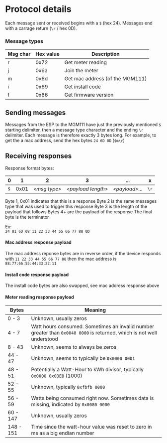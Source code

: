 # Protocol details

Each message sent or received begins with a `$` (hex 24).  Messages end with a carrage return (`\r` / hex 0D).

### Message types

| Msg char | Hex value | Description |
| -------- | --------- | ----------- |
| r        |  0x72  | Get meter reading |
| j        |  0x6a  | Join the meter |
| m        |  0x6d  | Get mac address (of the MGM111)|
| i        |  0x69  | Get install code |
| f        |  0x66  | Get firmware version |

## Sending messages

Messages from the ESP to the MGM111 have just the previously mentioned `$` starting delimiter, then a message type character and the 
ending `\r` delimiter.  Each message is therefore exactly 3 bytes long.  For example, to get the a mac address, send the hex bytes
`24 6D 0D` (`$m\r`)

## Receiving responses

Response format bytes:

|  0 |  1 |  2 |  3 | ... | x |
| -- | -- | -- | -- | --- | - |
| `$` | 0x01 | *\<msg type\>* | *\<payload length\>* | *\<payload\>...* | `\r` |

Byte 1, 0x01 indicates that this is a response
Byte 2 is the same messages type that was used to trigger this response
Byte 3 is the length of the payload that follows
Bytes 4+ are the payload of the response
The final byte is the terminator

Ex:  
`24 01 6D 08 11 22 33 44 55 66 77 88 0D`

#### Mac address response payload
The mac address reponse bytes are in reverse order, if the device responds with `11 22 33 44 55 66 77 88` then the mac address is
`88:77:66:55:44:33:22:11`

#### Install code response payload
The install code bytes are also swapped, see mac address response above

#### Meter reading response payload

| Bytes | Meaning |
| ----- | ------- |
|  0 -  3 | Unknown, usually zeros |
|  4 -  7 | Watt hours consumed.  Sometimes an invalid number greater than `0x0040 0000` is returned, which is not well understood |
|  8 - 43 | Unknown, seems to always be zeros |
| 44 - 47 | Unknown, seems to typically be `0x0000 0001` |
| 48 - 51 | Potentially a Watt-Hour to kWh divisor, typically `0x0000 0x03E8` (1000) |
| 52 - 55 | Unknown, typically `0xfbfb 0000` |
| 56 - 59 | Watts being consumed right now.  Sometimes data is missing, indicated by `0x0080 0000` |
| 60 - 147 | Unknown, usually zeros |
| 148 - 151 | Time since the watt-hour value was reset to zero in ms as a big endian number |
